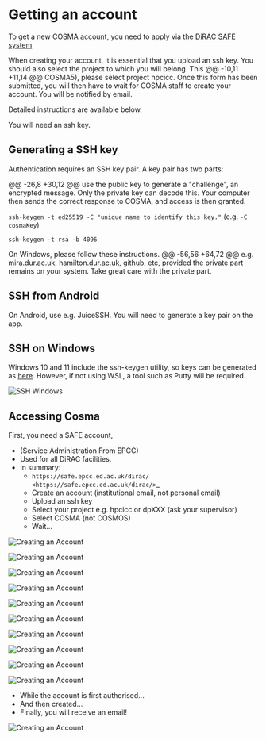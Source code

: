 # Getting an account

 To get a new COSMA account, you need to apply via the [DiRAC SAFE
 system](https://safe.epcc.ed.ac.uk/dirac/)

 When creating your account, it is essential that you upload an ssh
 key. You should also select the project to which you will belong. This
 @@ -10,11 +11,14 @@ COSMA5), please select project hpcicc. Once this form has been
 submitted, you will then have to wait for COSMA staff to create your
 account. You will be notified by email.

 Detailed instructions are available below.

 You will need an ssh key.

 ## Generating a SSH key

 Authentication requires an SSH key pair. A key pair has two parts:

 @@ -26,8 +30,12 @@ use the public key to generate a "challenge", an encrypted
 message. Only the private key can decode this. Your computer then
 sends the correct response to COSMA, and access is then granted.

 ``ssh-keygen -t ed25519 -C "unique name to identify this key."`` (e.g. ``-C cosmaKey``)

 ``ssh-keygen -t rsa -b 4096``

 On Windows, please follow these instructions.
 @@ -56,56 +64,72 @@ e.g. mira.dur.ac.uk, hamilton.dur.ac.uk, github, etc, provided the
 private part remains on your system.  Take great care with the private
 part. 

 ## SSH from Android

 On Android, use e.g. JuiceSSH. You will need to generate a key pair on
 the app.

 ## SSH on Windows

 Windows 10 and 11 include the ssh-keygen utility, so keys can be
 generated as [here](files/COSMAWindows10sshDocumentation.pdf).  However, if not using WSL, a tool such as Putty
 will be required.

 ![SSH Windows](images/sshwin.png)

 ## Accessing Cosma

 First, you need a SAFE account,

 - (Service Administration From EPCC)
 - Used for all DiRAC facilities.
 - In summary: 
   - `https://safe.epcc.ed.ac.uk/dirac/ <https://safe.epcc.ed.ac.uk/dirac/>`_
   - Create an account (institutional email, not personal email)
   - Upload an ssh key
   - Select your project
     e.g. hpcicc or dpXXX (ask your supervisor)
   - Select COSMA (not COSMOS)
   - Wait...

 ![Creating an Account](images/account1.png)

 ![Creating an Account](images/account2.png)

 ![Creating an Account](images/account3.png)

 ![Creating an Account](images/account4.png)

 ![Creating an Account](images/account5.png)

 ![Creating an Account](images/account6.png)

 ![Creating an Account](images/account7.png)

 ![Creating an Account](images/account8.png)

 ![Creating an Account](images/account9.png)

 ![Creating an Account](images/account10.png)

   - While the account is first authorised...
   - And then created...
   - Finally, you will receive an email!

 ![Creating an Account](images/account11.png)
